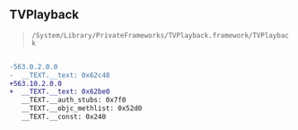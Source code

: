 ## TVPlayback

> `/System/Library/PrivateFrameworks/TVPlayback.framework/TVPlayback`

```diff

-563.0.2.0.0
-  __TEXT.__text: 0x62c48
+563.10.2.0.0
+  __TEXT.__text: 0x62be0
   __TEXT.__auth_stubs: 0x7f0
   __TEXT.__objc_methlist: 0x52d0
   __TEXT.__const: 0x240

```
